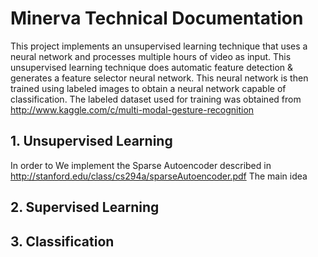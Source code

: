 # **Minerva Technical Documentation**

This project implements an unsupervised learning technique that uses a neural network and processes multiple hours of video as input. This unsupervised learning technique does automatic feature detection & generates a feature selector neural network. 
This neural network is then trained using labeled images to obtain a neural network capable of classification. The labeled dataset used for training was obtained from http://www.kaggle.com/c/multi-modal-gesture-recognition

## 1. Unsupervised Learning
In order to 
We implement the Sparse Autoencoder described in http://stanford.edu/class/cs294a/sparseAutoencoder.pdf The main idea 
## 2. Supervised Learning

## 3. Classification